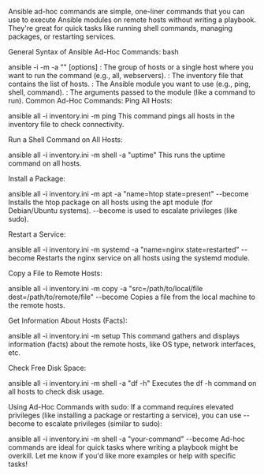 Ansible ad-hoc commands are simple, one-liner commands that you can use to execute Ansible modules on remote hosts without writing a playbook. They're great for quick tasks like running shell commands, managing packages, or restarting services.

General Syntax of Ansible Ad-Hoc Commands:
bash

ansible <hosts> -i <inventory> -m <module> -a "<arguments>" [options]
<hosts>: The group of hosts or a single host where you want to run the command (e.g., all, webservers).
<inventory>: The inventory file that contains the list of hosts.
<module>: The Ansible module you want to use (e.g., ping, shell, command).
<arguments>: The arguments passed to the module (like a command to run).
Common Ad-Hoc Commands:
Ping All Hosts:


ansible all -i inventory.ini -m ping
This command pings all hosts in the inventory file to check connectivity.

Run a Shell Command on All Hosts:


ansible all -i inventory.ini -m shell -a "uptime"
This runs the uptime command on all hosts.

Install a Package:


ansible all -i inventory.ini -m apt -a "name=htop state=present" --become
Installs the htop package on all hosts using the apt module (for Debian/Ubuntu systems). --become is used to escalate privileges (like sudo).

Restart a Service:


ansible all -i inventory.ini -m systemd -a "name=nginx state=restarted" --become
Restarts the nginx service on all hosts using the systemd module.

Copy a File to Remote Hosts:


ansible all -i inventory.ini -m copy -a "src=/path/to/local/file dest=/path/to/remote/file" --become
Copies a file from the local machine to the remote hosts.

Get Information About Hosts (Facts):


ansible all -i inventory.ini -m setup
This command gathers and displays information (facts) about the remote hosts, like OS type, network interfaces, etc.

Check Free Disk Space:


ansible all -i inventory.ini -m shell -a "df -h"
Executes the df -h command on all hosts to check disk usage.

Using Ad-Hoc Commands with sudo:
If a command requires elevated privileges (like installing a package or restarting a service), you can use --become to escalate privileges (similar to sudo):


ansible all -i inventory.ini -m shell -a "your-command" --become
Ad-hoc commands are ideal for quick tasks where writing a playbook might be overkill. Let me know if you'd like more examples or help with specific tasks!






